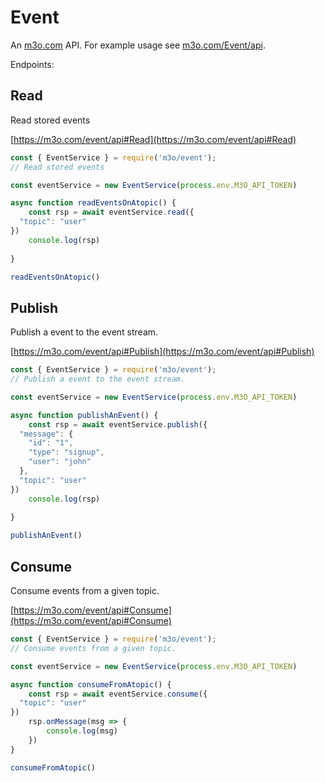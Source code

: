 # Event

An [m3o.com](https://m3o.com) API. For example usage see [m3o.com/Event/api](https://m3o.com/Event/api).

Endpoints:

## Read

Read stored events


[https://m3o.com/event/api#Read](https://m3o.com/event/api#Read)

```js
const { EventService } = require('m3o/event');
// Read stored events

const eventService = new EventService(process.env.M3O_API_TOKEN)

async function readEventsOnAtopic() {
	const rsp = await eventService.read({
  "topic": "user"
})
	console.log(rsp)
	
}

readEventsOnAtopic()
```
## Publish

Publish a event to the event stream.


[https://m3o.com/event/api#Publish](https://m3o.com/event/api#Publish)

```js
const { EventService } = require('m3o/event');
// Publish a event to the event stream.

const eventService = new EventService(process.env.M3O_API_TOKEN)

async function publishAnEvent() {
	const rsp = await eventService.publish({
  "message": {
    "id": "1",
    "type": "signup",
    "user": "john"
  },
  "topic": "user"
})
	console.log(rsp)
	
}

publishAnEvent()
```
## Consume

Consume events from a given topic.


[https://m3o.com/event/api#Consume](https://m3o.com/event/api#Consume)

```js
const { EventService } = require('m3o/event');
// Consume events from a given topic.

const eventService = new EventService(process.env.M3O_API_TOKEN)

async function consumeFromAtopic() {
	const rsp = await eventService.consume({
  "topic": "user"
})
	rsp.onMessage(msg => {
		console.log(msg)
	})
}

consumeFromAtopic()
```
